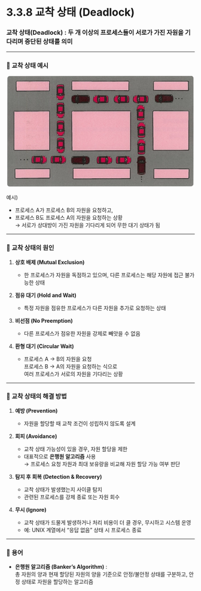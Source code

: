 # 3.3.8 교착 상태 (Deadlock)

### 교착 상태(Deadlock) :  두 개 이상의 프로세스들이 서로가 가진 자원을 기다리며 **중단된 상태**를 의미

---

### 📌 교착 상태 예시
![교착 상태 예시](./images/ash_교착상태.jpeg)

예시)  
- 프로세스 A가 프로세스 B의 자원을 요청하고,  
- 프로세스 B도 프로세스 A의 자원을 요청하는 상황  
→ 서로가 상대방이 가진 자원을 기다리게 되어 무한 대기 상태가 됨

---

### 🔹 교착 상태의 원인
1. **상호 배제 (Mutual Exclusion)**  
   - 한 프로세스가 자원을 독점하고 있으며, 다른 프로세스는 해당 자원에 접근 불가능한 상태

2. **점유 대기 (Hold and Wait)**  
   - 특정 자원을 점유한 프로세스가 다른 자원을 추가로 요청하는 상태

3. **비선점 (No Preemption)**  
   - 다른 프로세스가 점유한 자원을 강제로 빼앗을 수 없음

4. **환형 대기 (Circular Wait)**  
   - 프로세스 A → B의 자원을 요청  
     프로세스 B → A의 자원을 요청하는 식으로  
     여러 프로세스가 서로의 자원을 기다리는 상황

---

### 🔹 교착 상태의 해결 방법
1. **예방 (Prevention)**  
   - 자원을 할당할 때 교착 조건이 성립하지 않도록 설계

2. **회피 (Avoidance)**  
   - 교착 상태 가능성이 있을 경우, 자원 할당을 제한  
   - 대표적으로 **은행원 알고리즘** 사용  
     → 프로세스 요청 자원과 최대 보유량을 비교해 자원 할당 가능 여부 판단

3. **탐지 후 회복 (Detection & Recovery)**  
   - 교착 상태가 발생했는지 사이클 탐지  
   - 관련된 프로세스를 강제 종료 또는 자원 회수

4. **무시 (Ignore)**  
   - 교착 상태가 드물게 발생하거나 처리 비용이 더 클 경우, 무시하고 시스템 운영  
   - 예: UNIX 계열에서 “응답 없음” 상태 시 프로세스 종료

---

### 📌 용어
- **은행원 알고리즘 (Banker’s Algorithm)** :  
  총 자원의 양과 현재 할당된 자원의 양을 기준으로 안정/불안정 상태를 구분하고, 안정 상태로 자원을 할당하는 알고리즘

